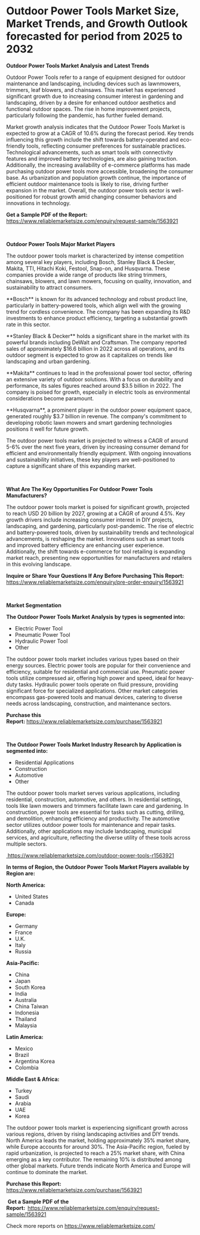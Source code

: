 <p><h1>Outdoor Power Tools Market Size, Market Trends, and Growth Outlook forecasted for period from 2025 to 2032</h1></p><p><strong>Outdoor Power Tools Market Analysis and Latest Trends</strong></p>
<p><p>Outdoor Power Tools refer to a range of equipment designed for outdoor maintenance and landscaping, including devices such as lawnmowers, trimmers, leaf blowers, and chainsaws. This market has experienced significant growth due to increasing consumer interest in gardening and landscaping, driven by a desire for enhanced outdoor aesthetics and functional outdoor spaces. The rise in home improvement projects, particularly following the pandemic, has further fueled demand.</p><p>Market growth analysis indicates that the Outdoor Power Tools Market is expected to grow at a CAGR of 10.6% during the forecast period. Key trends influencing this growth include the shift towards battery-operated and eco-friendly tools, reflecting consumer preferences for sustainable practices. Technological advancements, such as smart tools with connectivity features and improved battery technologies, are also gaining traction. Additionally, the increasing availability of e-commerce platforms has made purchasing outdoor power tools more accessible, broadening the consumer base. As urbanization and population growth continue, the importance of efficient outdoor maintenance tools is likely to rise, driving further expansion in the market. Overall, the outdoor power tools sector is well-positioned for robust growth amid changing consumer behaviors and innovations in technology.</p></p>
<p><strong>Get a Sample PDF of the Report:&nbsp;</strong> <a href="https://www.reliablemarketsize.com/enquiry/request-sample/1563921?utm_campaign=2464&utm_medium=2&utm_source=Github&utm_content=ia&utm_term=22022025&utm_id=outdoor-power-tools">https://www.reliablemarketsize.com/enquiry/request-sample/1563921</a></p>
<p>&nbsp;</p>
<p><strong>Outdoor Power Tools Major Market Players</strong></p>
<p><p>The outdoor power tools market is characterized by intense competition among several key players, including Bosch, Stanley Black & Decker, Makita, TTI, Hitachi Koki, Festool, Snap-on, and Husqvarna. These companies provide a wide range of products like string trimmers, chainsaws, blowers, and lawn mowers, focusing on quality, innovation, and sustainability to attract consumers.</p><p>**Bosch** is known for its advanced technology and robust product line, particularly in battery-powered tools, which align well with the growing trend for cordless convenience. The company has been expanding its R&D investments to enhance product efficiency, targeting a substantial growth rate in this sector.</p><p>**Stanley Black & Decker** holds a significant share in the market with its powerful brands including DeWalt and Craftsman. The company reported sales of approximately $16.6 billion in 2022 across all operations, and its outdoor segment is expected to grow as it capitalizes on trends like landscaping and urban gardening.</p><p>**Makita** continues to lead in the professional power tool sector, offering an extensive variety of outdoor solutions. With a focus on durability and performance, its sales figures reached around $3.5 billion in 2022. The company is poised for growth, especially in electric tools as environmental considerations become paramount.</p><p>**Husqvarna**, a prominent player in the outdoor power equipment space, generated roughly $3.7 billion in revenue. The company's commitment to developing robotic lawn mowers and smart gardening technologies positions it well for future growth.</p><p>The outdoor power tools market is projected to witness a CAGR of around 5-6% over the next five years, driven by increasing consumer demand for efficient and environmentally friendly equipment. With ongoing innovations and sustainability initiatives, these key players are well-positioned to capture a significant share of this expanding market.</p></p>
<p>&nbsp;</p>
<p><strong>What Are The Key Opportunities For Outdoor Power Tools Manufacturers?</strong></p>
<p><p>The outdoor power tools market is poised for significant growth, projected to reach USD 20 billion by 2027, growing at a CAGR of around 4.5%. Key growth drivers include increasing consumer interest in DIY projects, landscaping, and gardening, particularly post-pandemic. The rise of electric and battery-powered tools, driven by sustainability trends and technological advancements, is reshaping the market. Innovations such as smart tools and improved battery efficiency are enhancing user experience. Additionally, the shift towards e-commerce for tool retailing is expanding market reach, presenting new opportunities for manufacturers and retailers in this evolving landscape.</p></p>
<p><strong>Inquire or Share Your Questions If Any Before Purchasing This Report:</strong> <a href="https://www.reliablemarketsize.com/enquiry/pre-order-enquiry/1563921?utm_campaign=2464&utm_medium=2&utm_source=Github&utm_content=ia&utm_term=22022025&utm_id=outdoor-power-tools">https://www.reliablemarketsize.com/enquiry/pre-order-enquiry/1563921</a></p>
<p>&nbsp;</p>
<p><strong>Market Segmentation</strong></p>
<p><strong>The Outdoor Power Tools Market Analysis by types is segmented into:</strong></p>
<p><ul><li>Electric Power Tool</li><li>Pneumatic Power Tool</li><li>Hydraulic Power Tool</li><li>Other</li></ul></p>
<p><p>The outdoor power tools market includes various types based on their energy sources. Electric power tools are popular for their convenience and efficiency, suitable for residential and commercial use. Pneumatic power tools utilize compressed air, offering high power and speed, ideal for heavy-duty tasks. Hydraulic power tools operate on fluid pressure, providing significant force for specialized applications. Other market categories encompass gas-powered tools and manual devices, catering to diverse needs across landscaping, construction, and maintenance sectors.</p></p>
<p><strong>Purchase this Report:&nbsp;</strong><a href="https://www.reliablemarketsize.com/purchase/1563921?utm_campaign=2464&utm_medium=2&utm_source=Github&utm_content=ia&utm_term=22022025&utm_id=outdoor-power-tools">https://www.reliablemarketsize.com/purchase/1563921</a></p>
<p>&nbsp;</p>
<p><strong>The Outdoor Power Tools Market Industry Research by Application is segmented into:</strong></p>
<p><ul><li>Residential Applications</li><li>Construction</li><li>Automotive</li><li>Other</li></ul></p>
<p><p>The outdoor power tools market serves various applications, including residential, construction, automotive, and others. In residential settings, tools like lawn mowers and trimmers facilitate lawn care and gardening. In construction, power tools are essential for tasks such as cutting, drilling, and demolition, enhancing efficiency and productivity. The automotive sector utilizes outdoor power tools for maintenance and repair tasks. Additionally, other applications may include landscaping, municipal services, and agriculture, reflecting the diverse utility of these tools across multiple sectors.</p></p>
<p><a href="https://www.reliablemarketsize.com/outdoor-power-tools-r1563921?utm_campaign=2464&utm_medium=2&utm_source=Github&utm_content=ia&utm_term=22022025&utm_id=outdoor-power-tools">&nbsp;https://www.reliablemarketsize.com/outdoor-power-tools-r1563921</a></p>
<p><strong>In terms of Region, the Outdoor Power Tools Market Players available by Region are:</strong></p>
<p>
    <p> <strong> North America: </strong>
        <ul>
            <li>United States</li>
            <li>Canada</li>
        </ul>
        </p> 
    <p> <strong> Europe: </strong>
        <ul>
            <li>Germany</li>
            <li>France</li>
            <li>U.K.</li>
            <li>Italy</li>
            <li>Russia</li>
        </ul>
        </p> 
    <p> <strong> Asia-Pacific: </strong>
        <ul>
            <li>China</li>
            <li>Japan</li>
            <li>South Korea</li>
            <li>India</li>
            <li>Australia</li>
            <li>China Taiwan</li>
            <li>Indonesia</li>
            <li>Thailand</li>
            <li>Malaysia</li>
        </ul>
        </p> 
    <p> <strong> Latin America: </strong>
        <ul>
            <li>Mexico</li>
            <li>Brazil</li>
            <li>Argentina Korea</li>
            <li>Colombia</li>
        </ul>
        </p> 
    <p> <strong> Middle East & Africa: </strong>
        <ul>
            <li>Turkey</li>
            <li>Saudi</li>
            <li>Arabia</li>
            <li>UAE</li>
            <li>Korea</li>
        </ul>
    </p>
    </p>
<p><p>The outdoor power tools market is experiencing significant growth across various regions, driven by rising landscaping activities and DIY trends. North America leads the market, holding approximately 35% market share, while Europe accounts for around 30%. The Asia-Pacific region, fueled by rapid urbanization, is projected to reach a 25% market share, with China emerging as a key contributor. The remaining 10% is distributed among other global markets. Future trends indicate North America and Europe will continue to dominate the market.</p></p>
<p><strong>Purchase this Report: </strong><a href="https://www.reliablemarketsize.com/purchase/1563921?utm_campaign=2464&utm_medium=2&utm_source=Github&utm_content=ia&utm_term=22022025&utm_id=outdoor-power-tools">https://www.reliablemarketsize.com/purchase/1563921</a></p>
<p>&nbsp;<strong>Get a Sample PDF of the Report:&nbsp;&nbsp;</strong><a href="https://www.reliablemarketsize.com/enquiry/request-sample/1563921?utm_campaign=2464&utm_medium=2&utm_source=Github&utm_content=ia&utm_term=22022025&utm_id=outdoor-power-tools">https://www.reliablemarketsize.com/enquiry/request-sample/1563921</a></p>
<p><strong></strong></p>
<p>Check more reports on <a href="https://www.reliablemarketsize.com/?utm_campaign=2464&utm_medium=2&utm_source=Github&utm_content=ia&utm_term=22022025&utm_id=outdoor-power-tools">https://www.reliablemarketsize.com/</a></p>